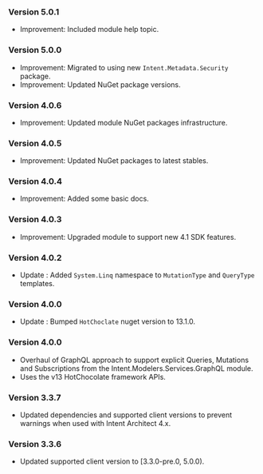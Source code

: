 ### Version 5.0.1

- Improvement: Included module help topic.

### Version 5.0.0

- Improvement: Migrated to using new `Intent.Metadata.Security` package.
- Improvement: Updated NuGet package versions.

### Version 4.0.6

- Improvement: Updated module NuGet packages infrastructure.

### Version 4.0.5

- Improvement: Updated NuGet packages to latest stables.

### Version 4.0.4

- Improvement: Added some basic docs.

### Version 4.0.3

- Improvement: Upgraded module to support new 4.1 SDK features.
 
### Version 4.0.2

- Update : Added `System.Linq` namespace to `MutationType` and `QueryType` templates.

### Version 4.0.0

- Update : Bumped `HotChoclate` nuget version to 13.1.0.

### Version 4.0.0

- Overhaul of GraphQL approach to support explicit Queries, Mutations and Subscriptions from the Intent.Modelers.Services.GraphQL module.
- Uses the v13 HotChocolate framework APIs.

### Version 3.3.7

- Updated dependencies and supported client versions to prevent warnings when used with Intent Architect 4.x.

### Version 3.3.6

- Updated supported client version to [3.3.0-pre.0, 5.0.0).
